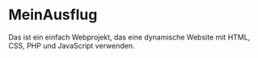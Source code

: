 # MeinAusflug
Das ist ein einfach Webprojekt, das eine dynamische Website mit HTML, CSS, PHP und JavaScript verwenden. 
